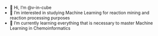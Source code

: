 - 👋 Hi, I’m @v-in-cube
- 👀 I’m interested in studying Machine Learning for reaction mining and reaction processing purposes 
- 🌱 I’m currently learning everything that is necessary to master Machine Learning in Chemoinformatics


<!---
v-in-cube/v-in-cube is a ✨ special ✨ repository because its `README.md` (this file) appears on your GitHub profile.
You can click the Preview link to take a look at your changes.
--->
